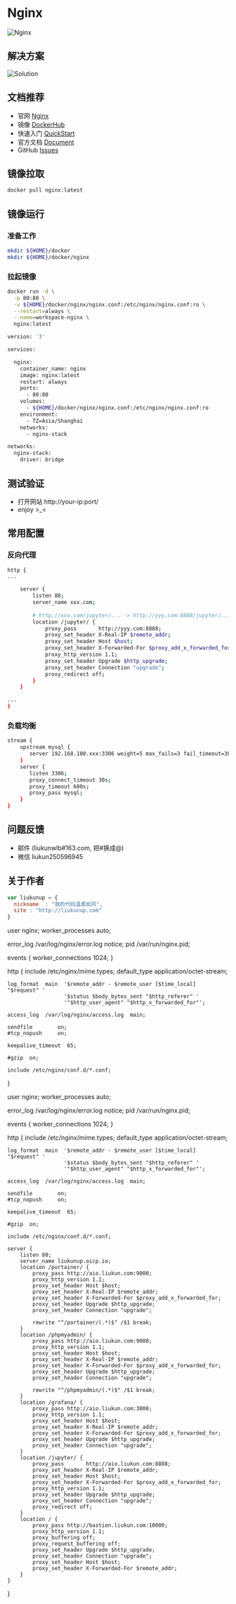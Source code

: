 # Nginx
![Nginx](https://www.nginx.com/wp-content/uploads/2020/06/NGINX-Logo-White-Endorsement-RGB.svg)

## 解决方案
![Solution](https://www.nginx.com/wp-content/uploads/2018/07/solutions-diagram.jpg)

## 文档推荐
* 官网 [Nginx](https://www.nginx.com/)
* 镜像 [DockerHub](https://hub.docker.com/_/nginx)
* 快速入门 [QuickStart](http://nginx.org/en/docs/beginners_guide.html)
* 官方文档 [Document](http://nginx.org/en/docs/)
* GitHub [Issues](https://github.com/nginxinc/docker-nginx/issues)

## 镜像拉取
``` bash
docker pull nginx:latest
```

## 镜像运行

### 准备工作
``` bash
mkdir ${HOME}/docker
mkdir ${HOME}/docker/nginx
```

### 拉起镜像
``` bash
docker run -d \
  -p 80:80 \
  -v ${HOME}/docker/nginx/nginx.conf:/etc/nginx/nginx.conf:ro \
  --restart=always \
  --name=workspace-nginx \
  nginx:latest
```

``` bash
version: '3'

services:

  nginx:
    container_name: nginx
    image: nginx:latest
    restart: always
    ports:
      - 80:80
    volumes:
      - ${HOME}/docker/nginx/nginx.conf:/etc/nginx/nginx.conf:ro
    environment:
      - TZ=Asia/Shanghai
    networks:
      - nginx-stack

networks:
  nginx-stack:
    driver: bridge
```

## 测试验证
* 打开网站 http://your-ip:port/
* enjoy >_<

## 常用配置

### 反向代理

``` bash
http {
...

    server {
        listen 80;
        server_name xxx.com;
        
        # http://xxx.com/jupyter/... -> http://yyy.com:8888/jupyter/...
        location /jupyter/ {
            proxy_pass       http://yyy.com:8888;
            proxy_set_header X-Real-IP $remote_addr;
            proxy_set_header Host $host;
            proxy_set_header X-Forwarded-For $proxy_add_x_forwarded_for;
            proxy_http_version 1.1;
            proxy_set_header Upgrade $http_upgrade;
            proxy_set_header Connection "upgrade";
            proxy_redirect off;
        }
    }

...
}
```

### 负载均衡

``` bash
stream {
    upstream mysql {
       server 192.168.100.xxx:3306 weight=5 max_fails=3 fail_timeout=30s;
    }
    server {
       listen 3306;
       proxy_connect_timeout 30s;
       proxy_timeout 600s;
       proxy_pass mysql;
    }
}
```

## 问题反馈
* 邮件 (liukunwlb#163.com, 把#换成@)
* 微信 liukun250596945

## 关于作者

``` javascript
var liukunup = {
  nickname  : "我的代码温柔如风",
  site : "http://liukunup.com"
}
```


















































user  nginx;
worker_processes  auto;

error_log  /var/log/nginx/error.log notice;
pid        /var/run/nginx.pid;


events {
    worker_connections  1024;
}


http {
    include       /etc/nginx/mime.types;
    default_type  application/octet-stream;

    log_format  main  '$remote_addr - $remote_user [$time_local] "$request" '
                      '$status $body_bytes_sent "$http_referer" '
                      '"$http_user_agent" "$http_x_forwarded_for"';

    access_log  /var/log/nginx/access.log  main;

    sendfile        on;
    #tcp_nopush     on;

    keepalive_timeout  65;

    #gzip  on;

    include /etc/nginx/conf.d/*.conf;
}










user  nginx;
worker_processes  auto;

error_log  /var/log/nginx/error.log notice;
pid        /var/run/nginx.pid;

events {
    worker_connections  1024;
}

http {
    include       /etc/nginx/mime.types;
    default_type  application/octet-stream;

    log_format  main  '$remote_addr - $remote_user [$time_local] "$request" '
                      '$status $body_bytes_sent "$http_referer" '
                      '"$http_user_agent" "$http_x_forwarded_for"';

    access_log  /var/log/nginx/access.log  main;

    sendfile        on;
    #tcp_nopush     on;

    keepalive_timeout  65;

    #gzip  on;

    include /etc/nginx/conf.d/*.conf;

    server {
        listen 80;
        server_name liukunup.oicp.io;
        location /portainer/ {
            proxy_pass http://aio.liukun.com:9000;
            proxy_http_version 1.1;
            proxy_set_header Host $host;
            proxy_set_header X-Real-IP $remote_addr;
            proxy_set_header X-Forwarded-For $proxy_add_x_forwarded_for;
            proxy_set_header Upgrade $http_upgrade;
            proxy_set_header Connection "upgrade";

            rewrite "^/portainer/(.*)$" /$1 break;
        }
        location /phpmyadmin/ {
            proxy_pass http://aio.liukun.com:9080;
            proxy_http_version 1.1;
            proxy_set_header Host $host;
            proxy_set_header X-Real-IP $remote_addr;
            proxy_set_header X-Forwarded-For $proxy_add_x_forwarded_for;
            proxy_set_header Upgrade $http_upgrade;
            proxy_set_header Connection "upgrade";

            rewrite "^/phpmyadmin/(.*)$" /$1 break;
        }
        location /grafana/ {
            proxy_pass http://aio.liukun.com:3000;
            proxy_http_version 1.1;
            proxy_set_header Host $host;
            proxy_set_header X-Real-IP $remote_addr;
            proxy_set_header X-Forwarded-For $proxy_add_x_forwarded_for;
            proxy_set_header Upgrade $http_upgrade;
            proxy_set_header Connection "upgrade";
        }
        location /jupyter/ {
            proxy_pass       http://aio.liukun.com:8888;
            proxy_set_header X-Real-IP $remote_addr;
            proxy_set_header Host $host;
            proxy_set_header X-Forwarded-For $proxy_add_x_forwarded_for;
            proxy_http_version 1.1;
            proxy_set_header Upgrade $http_upgrade;
            proxy_set_header Connection "upgrade";
            proxy_redirect off;
        }
        location / {
            proxy_pass http://bastion.liukun.com:10000;
            proxy_http_version 1.1;
            proxy_buffering off;
            proxy_request_buffering off;
            proxy_set_header Upgrade $http_upgrade;
            proxy_set_header Connection "upgrade";
            proxy_set_header Host $host;
            proxy_set_header X-Forwarded-For $remote_addr;
        }
    }
}
